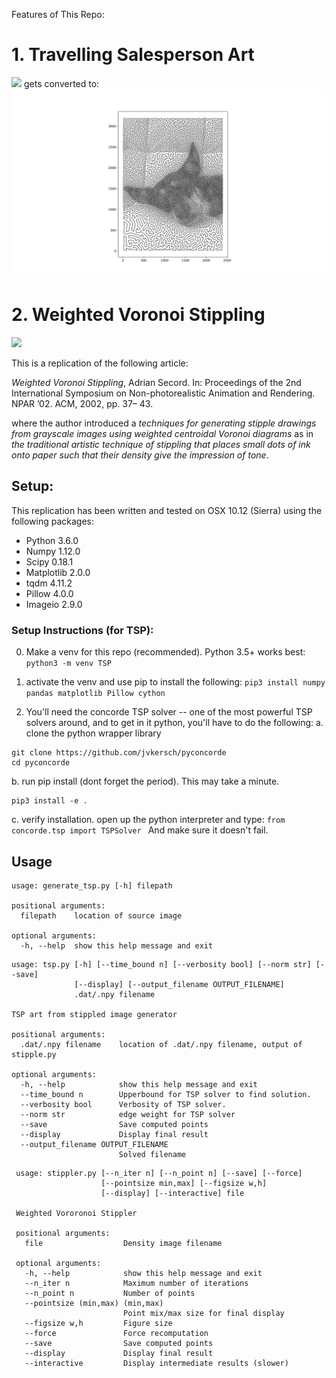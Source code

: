 Features of This Repo:
# 1. Travelling Salesperson Art
![](article/image_stippled.png)
gets converted to:
![](article/shasta_tsp.png)


# 2. Weighted Voronoi Stippling

![](article/boots-montage.png)

This is a replication of the following article:

*Weighted Voronoi Stippling*, Adrian Secord. In: Proceedings of the 2nd
International Symposium on Non-photorealistic Animation and
Rendering. NPAR ’02. ACM, 2002, pp. 37– 43.

where the author introduced a *techniques for generating stipple drawings from
grayscale images using weighted centroidal Voronoi diagrams* as in *the
traditional artistic technique of stippling that places small dots of ink onto
paper such that their density give the impression of tone*.


## Setup:

This replication has been written and tested on OSX 10.12 (Sierra) using the
following packages:

 * Python 3.6.0
 * Numpy 1.12.0
 * Scipy 0.18.1
 * Matplotlib 2.0.0
 * tqdm 4.11.2
 * Pillow 4.0.0
 * Imageio 2.9.0
 ### Setup Instructions (for TSP): 
0. Make a venv for this repo (recommended). Python 3.5+ works best:
```python3 -m venv TSP  ```
1. activate the venv and use pip to install the following:
```pip3 install numpy pandas matplotlib Pillow cython ```

2. You'll need the concorde TSP solver -- one of the most powerful TSP solvers around, and to get in it python, you'll have to do the following:
  a. clone the python wrapper library 
  ```
  git clone https://github.com/jvkersch/pyconcorde
  cd pyconcorde
  ```
  b. run pip install  (dont forget the period). This may take a minute. 
  ```
  pip3 install -e .
  ```
  c. verify installation. open up the python interpreter and type:
  ```from concorde.tsp import TSPSolver ```
  And make sure it doesn't fail.
  
  
## Usage
```
usage: generate_tsp.py [-h] filepath

positional arguments:
  filepath    location of source image

optional arguments:
  -h, --help  show this help message and exit

```
```
usage: tsp.py [-h] [--time_bound n] [--verbosity bool] [--norm str] [--save]
              [--display] [--output_filename OUTPUT_FILENAME]
              .dat/.npy filename

TSP art from stippled image generator

positional arguments:
  .dat/.npy filename    location of .dat/.npy filename, output of stipple.py

optional arguments:
  -h, --help            show this help message and exit
  --time_bound n        Upperbound for TSP solver to find solution.
  --verbosity bool      Verbosity of TSP solver.
  --norm str            edge weight for TSP solver
  --save                Save computed points
  --display             Display final result
  --output_filename OUTPUT_FILENAME
                        Solved filename
```
```
 usage: stippler.py [--n_iter n] [--n_point n] [--save] [--force]
                    [--pointsize min,max] [--figsize w,h]
                    [--display] [--interactive] file

 Weighted Vororonoi Stippler

 positional arguments:
   file                  Density image filename

 optional arguments:
   -h, --help            show this help message and exit
   --n_iter n            Maximum number of iterations
   --n_point n           Number of points
   --pointsize (min,max) (min,max)
                         Point mix/max size for final display
   --figsize w,h         Figure size
   --force               Force recomputation
   --save                Save computed points
   --display             Display final result
   --interactive         Display intermediate results (slower)
```
